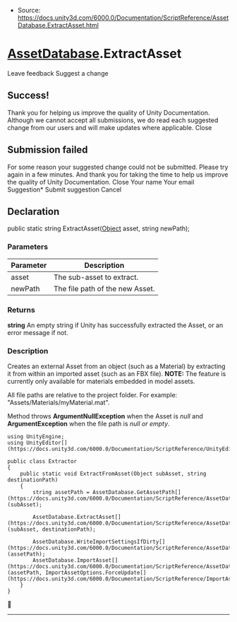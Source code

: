 * Source: https://docs.unity3d.com/6000.0/Documentation/ScriptReference/AssetDatabase.ExtractAsset.html

#  [AssetDatabase](https://docs.unity3d.com/6000.0/Documentation/ScriptReference/AssetDatabase.html).ExtractAsset
Leave feedback
Suggest a change
## Success!
Thank you for helping us improve the quality of Unity Documentation. Although we cannot accept all submissions, we do read each suggested change from our users and will make updates where applicable.
Close
## Submission failed
For some reason your suggested change could not be submitted. Please <a>try again</a> in a few minutes. And thank you for taking the time to help us improve the quality of Unity Documentation.
Close
Your name Your email Suggestion* Submit suggestion
Cancel
## Declaration
public static string ExtractAsset([Object](https://docs.unity3d.com/6000.0/Documentation/ScriptReference/Object.html) asset, string newPath); 
### Parameters
Parameter | Description  
---|---  
asset | The sub-asset to extract.  
newPath | The file path of the new Asset.  
### Returns
**string** An empty string if Unity has successfully extracted the Asset, or an error message if not. 
### Description
Creates an external Asset from an object (such as a Material) by extracting it from within an imported asset (such as an FBX file).
**NOTE:** The feature is currently only available for materials embedded in model assets.  
  
All file paths are relative to the project folder. For example: "Assets/Materials/myMaterial.mat".  
  
Method throws **ArgumentNullException** when the Asset is _null_ and **ArgumentException** when the file path is _null or empty_.
```
using UnityEngine;
using UnityEditor[](https://docs.unity3d.com/6000.0/Documentation/ScriptReference/UnityEditor.html);  
  
public class Extractor
{
    public static void ExtractFromAsset(Object subAsset, string destinationPath)
    {
        string assetPath = AssetDatabase.GetAssetPath[](https://docs.unity3d.com/6000.0/Documentation/ScriptReference/AssetDatabase.GetAssetPath.html)(subAsset);  
  
        AssetDatabase.ExtractAsset[](https://docs.unity3d.com/6000.0/Documentation/ScriptReference/AssetDatabase.ExtractAsset.html)(subAsset, destinationPath);  
  
        AssetDatabase.WriteImportSettingsIfDirty[](https://docs.unity3d.com/6000.0/Documentation/ScriptReference/AssetDatabase.WriteImportSettingsIfDirty.html)(assetPath);
        AssetDatabase.ImportAsset[](https://docs.unity3d.com/6000.0/Documentation/ScriptReference/AssetDatabase.ImportAsset.html)(assetPath, ImportAssetOptions.ForceUpdate[](https://docs.unity3d.com/6000.0/Documentation/ScriptReference/ImportAssetOptions.ForceUpdate.html));
    }
}

```

* * *
